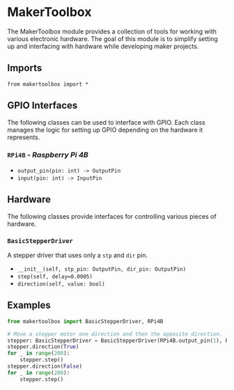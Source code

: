 # MakerToolbox
The MakerToolbox module provides a collection of tools for working with various electronic hardware. The goal of this module is to simplify setting up and interfacing with hardware while developing maker projects.

## Imports
`from makertoolbox import *`

## GPIO Interfaces
The following classes can be used to interface with GPIO. Each class manages the logic for setting up GPIO depending on the hardware it represents.

### `RPi4B` - _Raspberry Pi 4B_
- `output_pin(pin: int) -> OutputPin`
- `input(pin: int) -> InputPin`

## Hardware
The following classes provide interfaces for controlling various pieces of hardware.

### `BasicStepperDriver`
A stepper driver that uses only a `stp` and `dir` pin.
- `__init__(self, stp_pin: OutputPin, dir_pin: OutputPin)`
- `step(self, delay=0.0005)`
- `direction(self, value: bool)`

## Examples
```python
from makertoolbox import BasicStepperDriver, RPi4B

# Move a stepper motor one direction and then the opposite direction.
stepper: BasicStepperDriver = BasicStepperDriver(RPi4B.output_pin(1), RPi4B.output_pin(2))
stepper.direction(True)
for _ in range(200):
    stepper.step()
stepper.direction(False)
for _ in range(200):
    stepper.step()

```
